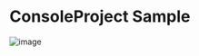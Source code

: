# ConsoleProject Sample

![image](https://github.com/annavatar17/ConsoleProject/assets/14865866/9f8562fd-383d-49d2-9e27-ad74dbbad7b2)

